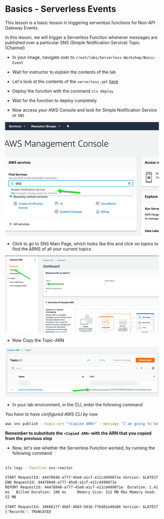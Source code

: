 # Basics - Serverless Events

This lesson is a basic lesson in triggering serverless functions for Non-API Gateway Events. 

In this lesson, we will trigger a Serverless Function whenever messages are published over a particular SNS (Simple Notification Service) Topic (Channel)

* In your image, navigate over to `/root/labs/Serverless-Workshop/Basic-Event`
* Wait for instructor to explain the contents of the lab
* Let's look at the contents of the `serverless.yml` [here](https://github.com/we45/Serverless-Workshop/blob/master/Basic-Event/serverless.yml)
* Deploy the function with the command `sls deploy`
* Wait for the function to deploy completely

* Now access your AWS Console and look for Simple Notification Service or `SNS`

![SNS-Search](img/sns-search.png)

* Click to go to SNS Main Page, which looks like this and click on topics to find the ARNS of all your current topics

![SNS-Topics](img/sns-topics.png)

* Now Copy the Topic-ARN

![Copy-Topics](img/copy-topic-arn.png)

* In your lab environment, in the CLI, enter the following command

*You have to have configured AWS CLI by now*

```bash
aws sns publish --topic-arn "<Copied ARN>" --message "I am going to be pwning Serverless Functions soon!"

```
**Remember to substitute the `<Copied ARN>` with the ARN that you copied from the previous step**

* Now, let's see whether the Serverless Function worked, by running the following command

```bash

sls logs --function sns-reactor
```
```commandline
START RequestId: 44478848-a777-45e0-a1cf-e11cd499071e Version: $LATEST
END RequestId: 44478848-a777-45e0-a1cf-e11cd499071e
REPORT RequestId: 44478848-a777-45e0-a1cf-e11cd499071e	Duration: 1.41 ms	Billed Duration: 100 ms 	Memory Size: 512 MB	Max Memory Used: 52 MB

START RequestId: 1066617f-4b0f-4683-b91b-ffbd81e40a86 Version: $LATEST
{'Records': TRUNCATED

```